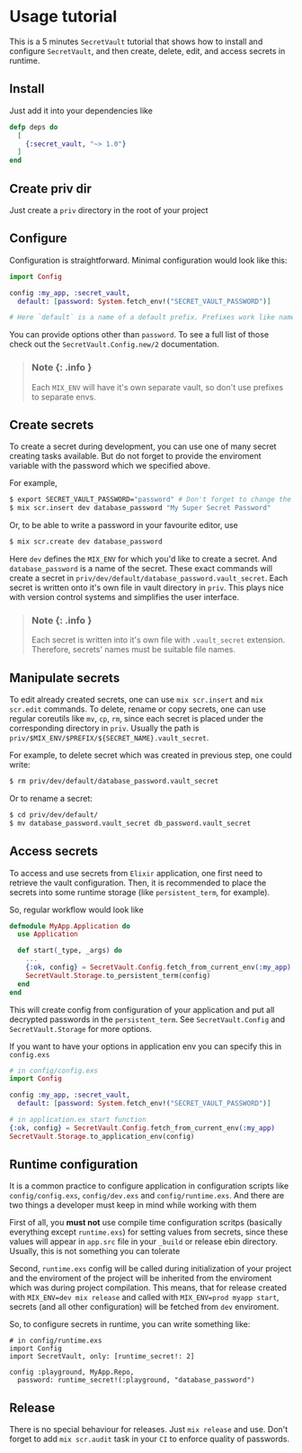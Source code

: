 # Usage tutorial

This is a 5 minutes `SecretVault` tutorial that shows how to install
and configure `SecretVault`, and then create, delete, edit, and access
secrets in runtime.

## Install

Just add it into your dependencies like
```elixir
defp deps do
  [
    {:secret_vault, "~> 1.0"}
  ]
end
```

## Create priv dir

Just create a `priv` directory in the root of your project

## Configure

Configuration is straightforward. Minimal configuration would look
like this:

```elixir
import Config

config :my_app, :secret_vault,
  default: [password: System.fetch_env!("SECRET_VAULT_PASSWORD")]

# Here `default` is a name of a default prefix. Prefixes work like namespaces for secrets.
```


You can provide options other than
`password`. To see a full list of those check out the
`SecretVault.Config.new/2` documentation.

> ### Note {: .info }
>
> Each `MIX_ENV` will have it's own separate vault, so don't use
> prefixes to separate envs.

## Create secrets

To create a secret during development, you can use one of many secret
creating tasks available. But do not forget to provide the enviroment
variable with the password which we specified above.

For example,

```sh
$ export SECRET_VAULT_PASSWORD="password" # Don't forget to change the password value
$ mix scr.insert dev database_password "My Super Secret Password"
```

Or, to be able to write a password in your favourite editor, use

```sh
$ mix scr.create dev database_password
```

Here `dev` defines the `MIX_ENV` for which you'd like to create a
secret. And `database_password` is a name of the secret. These exact
commands will create a secret in
`priv/dev/default/database_password.vault_secret`. Each secret is
written onto it's own file in vault directory in `priv`. This plays
nice with version control systems and simplifies the user interface.

> ### Note {: .info }
>
> Each secret is written into it's own file with `.vault_secret`
> extension. Therefore, secrets' names must be suitable file names.

## Manipulate secrets

To edit already created secrets, one can use `mix scr.insert` and `mix
scr.edit` commands. To delete, rename or copy secrets, one
can use regular coreutils like `mv`, `cp`, `rm`, since each secret is
placed under the corresponding directory in `priv`. Usually the path
is `priv/$MIX_ENV/$PREFIX/${SECRET_NAME}.vault_secret`.

For example, to delete secret which was created in previous step, one
could write:

```sh
$ rm priv/dev/default/database_password.vault_secret
```

Or to rename a secret:
```sh
$ cd priv/dev/default/
$ mv database_password.vault_secret db_password.vault_secret
```

## Access secrets

To access and use secrets from `Elixir` application, one first need to
retrieve the vault configuration. Then, it is recommended to place the
secrets into some runtime storage (like `persistent_term`, for
example).

So, regular workflow would look like

```elixir
defmodule MyApp.Application do
  use Application

  def start(_type, _args) do
    ...
    {:ok, config} = SecretVault.Config.fetch_from_current_env(:my_app)
    SecretVault.Storage.to_persistent_term(config)
  end
end
```

This will create config from configuration of your application and put
all decrypted passwords in the `persistent_term`. See
`SecretVault.Config` and `SecretVault.Storage` for more options.

If you want to have your options in application env you can specify
this in `config.exs`

```elixir
# in config/config.exs
import Config

config :my_app, :secret_vault,
  default: [password: System.fetch_env!("SECRET_VAULT_PASSWORD")]

# in application.ex start function
{:ok, config} = SecretVault.Config.fetch_from_current_env(:my_app)
SecretVault.Storage.to_application_env(config)
```

## Runtime configuration

It is a common practice to configure application in configuration scripts like `config/config.exs`, `config/dev.exs` and `config/runtime.exs`. And there are two things
a developer must keep in mind while working with them

First of all, you **must not** use compile time configuration scritps (basically everything except `runtime.exs`) for setting values from secrets, since these values will appear in `app.src` file in your `_build` or release ebin directory. Usually, this is not something you can tolerate

Second, `runtime.exs` config will be called during initialization of your project and the enviroment of the project will be inherited from the enviroment which was during project compilation. This means, that for release created with `MIX_ENV=dev mix release` and called with
`MIX_ENV=prod myapp start`, secrets (and all other configuration) will be fetched from `dev` enviroment.

So, to configure secrets in runtime, you can write something like:

```
# in config/runtime.exs
import Config
import SecretVault, only: [runtime_secret!: 2]

config :playground, MyApp.Repo,
  password: runtime_secret!(:playground, "database_password")
```

## Release

There is no special behaviour for releases. Just `mix release` and
use. Don't forget to add `mix scr.audit` task in your `CI` to enforce
quality of passwords.
